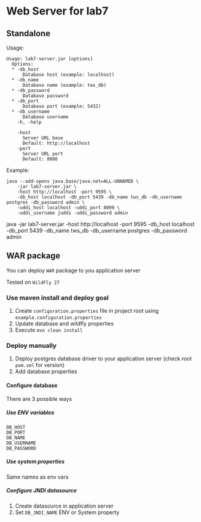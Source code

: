 # Web Server for lab7

## Standalone

Usage:

```shell
Usage: lab7-server.jar [options]
  Options:
  * -db_host
      Database host (example: localhost)
  * -db_name
      Database name (example: tws_db)
  * -db_password
      Database password
  * -db_port
      Database port (example: 5432)
  * -db_username
      Database username
    -h, -help

    -host
      Server URL base
      Default: http://localhost
    -port
      Server URL port
      Default: 8080
```

Example:

```shell
java --add-opens java.base/java.net=ALL-UNNAMED \
    -jar lab7-server.jar \
    -host http://localhost -port 9595 \
    -db_host localhost -db_port 5439 -db_name tws_db -db_username postgres -db_password admin \
    -uddi_host localhost -uddi_port 8099 \
    -uddi_username juddi -uddi_password admin
```

java -jar lab7-server.jar -host http://localhost -port 9595 -db_host localhost -db_port 5439 -db_name tws_db -db_username postgres -db_password admin

## WAR package

You can deploy `WAR` package to you application server

Tested on `WildFly 27`

### Use maven install and deploy goal

1. Create `configuration.properties` file in project root using `example.configuration.properties`
1. Update database and wildfly properties
1. Execute `mvn clean install`

### Deploy manually

1. Deploy postgres database driver to your application server (check root `pom.xml` for version)
1. Add database properties

#### Configure database

There are 3 possible ways

##### Use ENV variables

```shell
DB_HOST
DB_PORT
DB_NAME
DB_USERNAME
DB_PASSWORD
```

##### Use system properties

Same names as env vars

##### Configure JNDI datasource

1. Create datasource in application server
1. Set `DB_JNDI_NAME` ENV or System property
